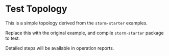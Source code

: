# Test Topology

This is a simple topology derived from the `storm-starter` examples.

Replace this with the original example, and compile `storm-starter` package to test.

Detailed steps will be available in operation reports.

